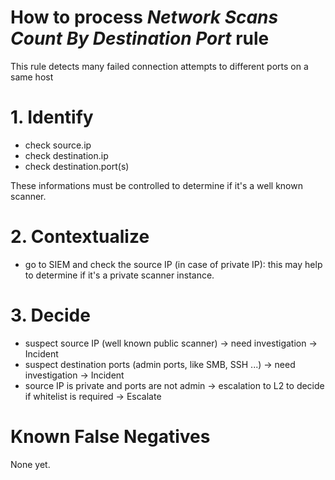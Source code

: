 # How to process *Network Scans Count By Destination Port* rule
This rule detects many failed connection attempts to different ports on a same host

# 1. Identify
- check source.ip
- check destination.ip
- check destination.port(s)

These informations must be controlled to determine if it's a well known scanner.


# 2. Contextualize
- go to SIEM and check the source IP (in case of private IP): this may help to determine if it's a private scanner instance.

# 3. Decide
- suspect source IP (well known public scanner) &rarr; need investigation &rarr; Incident
- suspect destination ports (admin ports, like SMB, SSH ...) &rarr; need investigation &rarr; Incident
- source IP is private and ports are not admin &rarr; escalation to L2 to decide if whitelist is required &rarr; Escalate 

# Known False Negatives
None yet.
